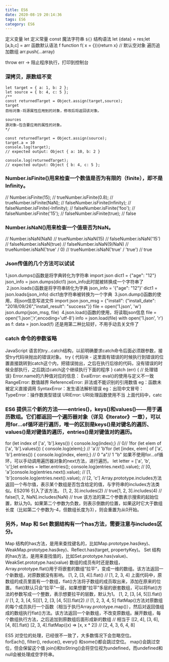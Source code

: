 ```yaml
---
title: ES6
date: 2020-08-19 20:14:36
tags: ES6
category: ES6
---
```

定义变量 let 
定义常量 const
魔法字符串 `${}`
结构语法 let {data} = res;let [a,b,c] = arr
函数默认语法 f function f( x = {}){return x} // 默认空对象
遍历追加数组 arr.push(...array)

throw err -> 阻止程序执行，打印到控制台
<!-- more -->
### 深拷贝，原数组不变
```shell
let target = { a: 1, b: 2 };
let source = { b: 4, c: 5 };
/**
const returnedTarget = Object.assign(target,source);
target
目标对象-将源属性应用到的对象，修改后将返回该对象。

sources
源对象—包含要应用的属性的对象。
*/

const returnedTarget = Object.assign(source);
target.a = 10
console.log(target);
// expected output: Object { a: 10, b: 2 }

console.log(returnedTarget);
// expected output: Object { b: 4, c: 5 };

```

### Number.isFinite()用来检查一个数值是否为有限的（finite），即不是Infinity。
// Number.isFinite(15); 
// trueNumber.isFinite(0.8); 
// trueNumber.isFinite(NaN); 
// falseNumber.isFinite(Infinity); 
// falseNumber.isFinite(-Infinity); 
// falseNumber.isFinite('foo'); 
// falseNumber.isFinite('15'); 
// falseNumber.isFinite(true); 
// false

### Number.isNaN()用来检查一个值是否为NaN。
// Number.isNaN(NaN) 
// trueNumber.isNaN(15) 
// falseNumber.isNaN('15') 
// falseNumber.isNaN(true) 
// falseNumber.isNaN(9/NaN) 
// trueNumber.isNaN('true' / 0) 
// trueNumber.isNaN('true' / 'true') 
// true

### Json传值的几个方法可以试试
1.json.dumps()函数是将字典转化为字符串
import json
dict1 = {"age": "12"}
json_info = json.dumps(dict1)  json_info此时就被转换成一个字符串了
 2.json.loads()函数是将字符串转化为字典
json_info = '{"age": "12"}'
dict1 = json.loads(json_info)  dict1由字符串被转换为一个字典
 3.json.dump()函数的使用，将json信息写进文件
import json
json_msg = {"install": {"install_date": "2018/09/26","install_result": "success"}}
file = open('1.json', 'w')
json.dump(json_msg, file)
 4.json.load()函数的使用，将读取json信息
file = open('1.json','r',encoding='utf-8')
info = json.load(file)
with open('1.json', 'r') as f:
    data = json.load(f)
还是用第二种比较好，不用手动去关文件了

### catch 命令的参数省略
JavaScript 语言的try...catch结构，以前明确要求catch命令后面必须跟参数，接受try代码块抛出的错误对象。
try {
  代码块 - 这里面有错误的时候执行到错误的位置直接跳转到catch这个内，把错误抛出，之后在执行后徐的代码，没有错误的时候全部执行，之后跳过catch这个继续执行下面的程序
  } catch (err) {
  // 处理错误}
  Error.name的六种值对应的信息：
  EvalError: eval()的使用与定义不一致
  RangeError: 数值越界
  ReferenceError: 非法或不能识别的引用数值
  eg：函数未被定义直接调用
  SyntaxError：发生语法解析错误
  eg：出现中文冒号：
  TypeError：操作数类型错误
  URIError: URI处理函数使用不当
上面代码中，catc


### ES6 提供三个新的方法——entries()，keys()和values()——用于遍历数组。它们都返回一个遍历器对象（详见《Iterator》一章），可以用for...of循环进行遍历，唯一的区别是keys()是对键名的遍历、values()是对键值的遍历，entries()是对键值对的遍历。
for (let index of ['a', 'b'].keys()) {
  console.log(index);}
// 0// 1for (let elem of ['a', 'b'].values()) {
  console.log(elem);}
// 'a'// 'b'for (let [index, elem] of ['a', 'b'].entries()) {
  console.log(index, elem);}
// 0 "a"// 1 "b"
如果不使用for...of循环，可以手动调用遍历器对象的next方法，进行遍历。
let letter = ['a', 'b', 'c'];let entries = letter.entries();
console.log(entries.next().value); // [0, 'a']console.log(entries.next().value); // [1, 'b']console.log(entries.next().value); // [2, 'c']
Array.prototype.includes方法返回一个布尔值，表示某个数组是否包含给定的值，与字符串的includes方法类似。ES2016 引入了该方法。
[1, 2, 3].includes(2)     // true[1, 2, 3].includes(4)     // false[1, 2, NaN].includes(NaN) // true
该方法的第二个参数表示搜索的起始位置，默认为0。如果第二个参数为负数，则表示倒数的位置，如果这时它大于数组长度（比如第二个参数为-4，但数组长度为3），则会重置为从0开始。


### 另外，Map 和 Set 数据结构有一个has方法，需要注意与includes区分。
Map 结构的has方法，是用来查找键名的，比如Map.prototype.has(key)、WeakMap.prototype.has(key)、Reflect.has(target, propertyKey)。
Set 结构的has方法，是用来查找值的，比如Set.prototype.has(value)、WeakSet.prototype.has(value)
数组的成员有时还是数组，Array.prototype.flat()用于将嵌套的数组“拉平”，变成一维的数组。该方法返回一个新数组，对原数据没有影响。
[1, 2, [3, 4]].flat()
// [1, 2, 3, 4]
上面代码中，原数组的成员里面有一个数组，flat()方法将子数组的成员取出来，添加在原来的位置。
flat()默认只会“拉平”一层，如果想要“拉平”多层的嵌套数组，可以将flat()方法的参数写成一个整数，表示想要拉平的层数，默认为1。
[1, 2, [3, [4, 5]]].flat()
// [1, 2, 3, [4, 5]][1, 2, [3, [4, 5]]].flat(2)
// [1, 2, 3, 4, 5]
flatMap()方法对原数组的每个成员执行一个函数（相当于执行Array.prototype.map()），然后对返回值组成的数组执行flat()方法。该方法返回一个新数组，不改变原数组。展开数组，每个数组执行方法，之后追加到原数组后面形成新的数组
// 相当于 [[2, 4], [3, 6], [4, 8]].flat()
[2, 3, 4].flatMap((x) => [x, x * 2])
// [2, 4, 3, 6, 4, 8]


ES5 对空位的处理，已经很不一致了，大多数情况下会忽略空位。
forEach(), filter(), reduce(), every() 和some()都会跳过空位。
map()会跳过空位，但会保留这个值
join()和toString()会将空位视为undefined，而undefined和null会被处理成空字符串。
